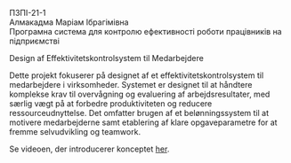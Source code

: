 ПЗПІ-21-1  
Алмакадма Маріам Ібрагімівна  
Програмна система для контролю ефективності роботи працівників на підприємстві  

Design af Effektivitetskontrolsystem til Medarbejdere

Dette projekt fokuserer på designet af et effektivitetskontrolsystem til medarbejdere i virksomheder. Systemet er designet til at håndtere komplekse krav til overvågning og evaluering af arbejdsresultater, med særlig vægt på at forbedre produktiviteten og reducere ressourceudnyttelse. Det omfatter brugen af et belønningssystem til at motivere medarbejderne samt etablering af klare opgaveparametre for at fremme selvudvikling og teamwork.

Se videoen, der introducerer konceptet [her](https://youtu.be/tRQHUGnde1k).
